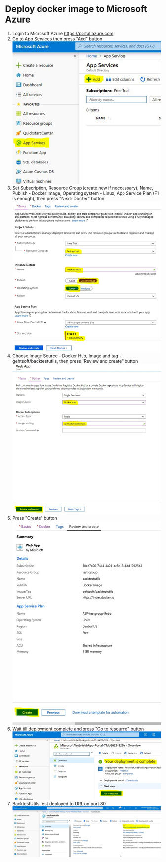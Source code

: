 # Deploy docker image to Microsoft Azure

1. Login to Microsoft Azure https://portal.azure.com
2. Go to App Services then press "Add" button  
![NewService](img/NewService.JPG)
3. Set Subscription, Resource Group (create new if neccessary), Name, Publish - Docker Image, Operating system - Linux, App Service Plan (F1 is enough), then press "Next: Docker" button  
![ServiceName](img/ServiceName.JPG)
4. Choose Image Source - Docker Hub, Image and tag - gehtsoft/backtestutils, then press "Review and create" button  
![ServiceContainer](img/ServiceContainer.JPG)
5. Press "Create" button  
![CreateService](img/CreateService.JPG)
6. Wait till deployment complete and press "Go to resource" button
![ServiceComplete](img/ServiceComplete.JPG)
7. BacktestUtils rest deployed to URL on port 80  
![ViewService](img/ViewService.JPG)
